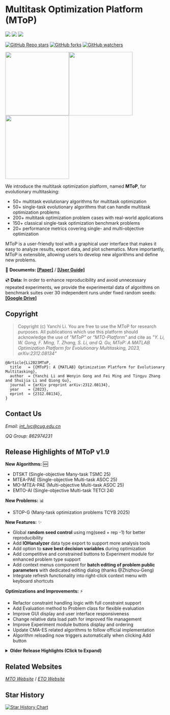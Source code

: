 # Multitask Optimization Platform (MToP)

[![](https://img.shields.io/badge/Download-Latest-green)](https://github.com/intLyc/MTO-Platform/archive/refs/heads/master.zip)
[![](https://img.shields.io/badge/Release-v1.9-orange)](#mto-platform)
[![](https://img.shields.io/badge/Matlab-%3E%3DR2022b-blue)](#mto-platform)

[![GitHub Repo stars](https://img.shields.io/github/stars/intLyc/MTO-Platform?style=social)](#mto-platform)
[![GitHub forks](https://img.shields.io/github/forks/intLyc/MTO-Platform?style=social)](#mto-platform)
[![GitHub watchers](https://img.shields.io/github/watchers/intLyc/MTO-Platform?style=social)](#mto-platform)

<img src="./Doc/ReadmeFigure/CMT-LandScape.png" width="200px"><img src="./Doc/ReadmeFigure/MaT-LandScape.png" width="200px"><img src="./Doc/ReadmeFigure/CpMT-LandScape.png" width="200px">

We introduce the multitask optimization platform, named **MToP**, for evolutionary multitasking:

- 50+ multitask evolutionary algorithms for multitask optimization
- 50+ single-task evolutionary algorithms that can handle multitask optimization problems
- 200+ multitask optimization problem cases with real-world applications
- 150+ classical single-task optimization benchmark problems
- 20+ performance metrics covering single- and multi-objective optimization

MToP is a user-friendly tool with a graphical user interface that makes it easy to analyze results, export data, and plot schematics. More importantly, MToP is extensible, allowing users to develop new algorithms and define new problems.

📄 **Documents:**
[**[Paper]**](https://arxiv.org/abs/2312.08134) /
[**[User Guide]**](./Doc/User-Guide.md)

💿 **Data:**
In order to enhance reproducibility and avoid unnecessary repeated experiments, we provide the experimental data of algorithms on benchmark suites over 30 independent runs under fixed random seeds:
[**[Google Drive]**](https://drive.google.com/drive/folders/1IpwXNuOYcnpC3IXbAx3VnLGVV899k3bG?usp=share_link)

## Copyright

> Copyright (c) Yanchi Li. You are free to use the MToP for research purposes. All publications which use this platform should acknowledge the use of *"MToP"* or *"MTO-Platform"* and cite as *"Y. Li, W. Gong, F. Ming, T. Zhang, S. Li, and Q. Gu, MToP: A MATLAB Optimization Platform for Evolutionary Multitasking, 2023, arXiv:2312.08134"*

```
@Article{Li2023MToP,
  title   = {{MToP}: A {MATLAB} Optimization Platform for Evolutionary Multitasking},
  author  = {Yanchi Li and Wenyin Gong and Fei Ming and Tingyu Zhang and Shuijia Li and Qiong Gu},
  journal = {arXiv preprint arXiv:2312.08134},
  year    = {2023},
  eprint  = {2312.08134},
}
```

## Contact Us

*Email: <int_lyc@cug.edu.cn>*

*QQ Group: 862974231*

## Release Highlights of MToP v1.9

**New Algorithms:** 🆕
- DTSKT (Single-objective Many-task TSMC 25)
- MTEA-PAE (Single-objective Multi-task ASOC 25)
- MO-MTEA-PAE (Multi-objective Multi-task ASOC 25)
- EMTO-AI (Single-objective Multi-task TETCI 24)

**New Problems:** 📊
- STOP-G (Many-task optimization problems TCYB 2025)

**New Features:** ✨
- Global **random seed control** using rng(seed + rep -1) for better reproducibility
- Add **IOHanalyzer** data type export to support more analysis tools
- Add option to **save best decision variables** during optimization
- Add competitive and constrained buttons to Experiment module for enhanced problem type support
- Add context menus component for **batch editing of problem public parameters** with dedicated editing dialog (thanks @Zhizhou-Geng)
- Integrate refresh functionality into right-click context menu with keyboard shortcuts

**Optimizations and Improvements:** ⚡
- Refactor constraint handling logic with full constraint support
- Add Evaluation method to Problem class for flexible evaluation
- Improve GUI display and user interface responsiveness
- Change relative data load path for improved file management
- Improve Experiment module buttons display and ordering
- Update CMA-ES related algorithms to follow official implementation
- Algorithm reloading now triggers automatically when clicking Add button

<details><summary><strong>Older Release Highlights (Click to Expand)</strong></summary>

## Release Highlights of MToP v1.8

- New Algorithm: SSLT (Single-objective Multi-task KBS-25)
- New Problems: MGA_DSM_GTOP and MGA-GTOP (Multi-task Global Trajectory Optimization Problem)
- Add the Friedman test for statistical analysis
- Add Convergence range drawing with 95% confidence interval
- Improve the GUI tooltip and description
- Fix some bugs

## Release Highlights of MToP v1.7

- New Algorithms: 
  - RVC-MTEA (Competitive Multi-objective Multi-task TEVC-24)
  - MTEA-DCK (Multi-objective Multi-task TSMC-S-25)
  - MFEA-VC (Single-objective Multi-task ASOC-24)
  - CMO-LKT (Constrained Single-objective Multi-task TSMC-S-25)
- New Problems:
  - CMOMT Benchmark (Competitive Multi-objective Multi-task TEVC-24)
  - MOSCP2 (Competitive Multi-objective Sensor Coverage Problem)
  - OPF-CMOMT (Competitive Multi-objective Optimal Power Flow)
- Optimize 2D Pareto Front drawing
- Add competitive multi-objective multi-task metric IGD-CMT and HV-CMT
- Update MTS metric with convergence for HV, IGD, and IGD+
- Fix MFEA-GHS domain adaptation bug
- Fix LDA-MFEA data size reduce method
- Fix NaN bug in IGD and IGD+ calculation

## Release Highlights of MToP v1.6

- Fix the bug of multifactorial algorithms run in many-task problems
- New Algorithm: 
  - TNG-NES (Single-objective Many-task TEVC24)
  - MTDE-ADKT (Single-objective Multi-task ASOC24)
  - AR-MOEA, MSEA (Multi-objective Single-task)
- New Problem: LSMaTSO (Large-scale many-task single-objective)

## Release Highlights of MToP v1.5

- Fix the bug when GUI parallel runs experiments with save Dec.
- New Algorithm: MTEA-HKTS (Single-objective Multi/Many-task INS24)
- New Problem: Multi-objective sensor coverage problem

## Release Highlights of MToP v1.4

- **New features:**
  - **Draw dynamic Dec and Obj of populations during optimization in the Test Module**
  - **Pause and Stop buttons can now respond in time by clicking on both the Test and Experiment Module**
  - Figures sample numbers in the Test Module can be modified, and figures can be exported
  - Algorithm and Problem objects can be input in the command line running e.g. "mto(MFEA(), CMT1());"
- New Algorithms:
  - CEDA (Constrained Single-objective Multitask SWEC24)
  - MTEA-D-TSD (Multi-objective Multitask GECCO24)
  - Global-GA (Single-objective Single-task TEVC24)
  - KLDE and KLPSO (Single-objective Single-task TEVC23)
  - Other classical algorithms: RVEA (MO-ST), SMS-EMOA (MO-ST), IPOP-CMA-ES (SO-ST)
- New Problems:
  - Classical Single-Objective Functions with any dimension setting
- Fix some bugs.

## Release Highlights of MToP v1.3

- Newly added algorithms:
  - MTDE-MKTA (multi-objective multitask TEVC 2024) with application problems
  - KR-MTEA (multi/single-objective multitask INS 2023)
- Fix some bugs.

## Release Highlights of MToP v1.2

- Newly added algorithms:
  - TRADE (single-objective many-task TCYB 2023)
  - ASCMFDE (single-objective multitask TEVC 2021)
- Add error value type of WCCI20-MTSO
- Update Operator GA (SBX and polynomial mutation) with more advanced calculation methods. GA-based algorithms now have improved performance.

## Release Highlights of MToP v1.1

- The speed of experimental execution is significantly increased, brought by the simultaneous evaluation of whole population decision variables
- 3D task figures of 2-dimensional variables for un-/constrained single-objective multi-/many-/single-task optimization can be plotted in the test module
- Performance metrics can be displayed automatically based on the data type in the experiment module
- Newly added algorithms:
  - MKTDE (single-objective multi-task TEVC 2022)
  - CCEF-ECHT (constrained single-objective TSMC 2023)

</details>

## Related Websites

[*MTO Website*](http://www.bdsc.site/websites/MTO/index.html)
/
[*ETO Website*](http://www.bdsc.site/websites/ETO/ETO.html)

## Star History

[![Star History Chart](https://api.star-history.com/svg?repos=intLyc/MTO-Platform&type=Date)](https://star-history.com/#intLyc/MTO-Platform&Date)
